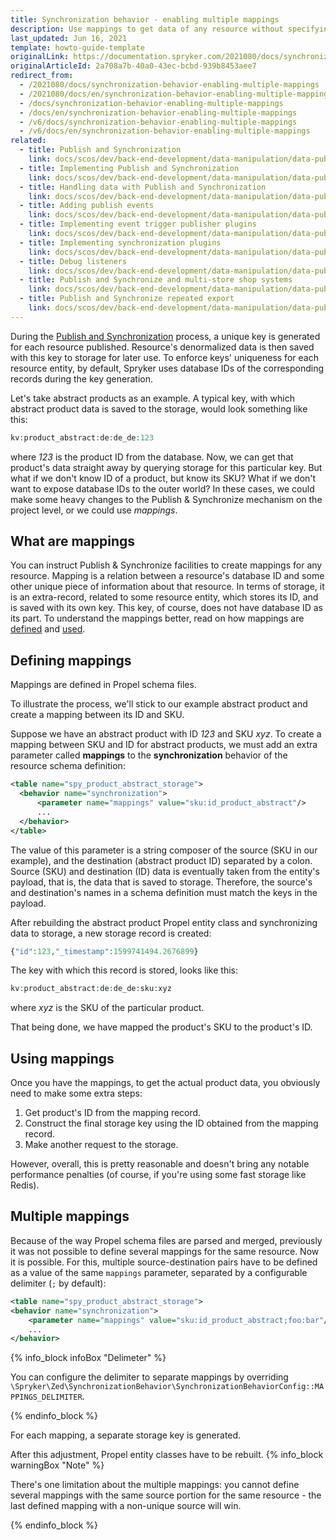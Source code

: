 ```yaml
---
title: Synchronization behavior - enabling multiple mappings
description: Use mappings to get data of any resource without specifying the resource's ID
last_updated: Jun 16, 2021
template: howto-guide-template
originalLink: https://documentation.spryker.com/2021080/docs/synchronization-behavior-enabling-multiple-mappings
originalArticleId: 2a708a7b-40a0-43ec-bcbd-939b8453aee7
redirect_from:
  - /2021080/docs/synchronization-behavior-enabling-multiple-mappings
  - /2021080/docs/en/synchronization-behavior-enabling-multiple-mappings
  - /docs/synchronization-behavior-enabling-multiple-mappings
  - /docs/en/synchronization-behavior-enabling-multiple-mappings
  - /v6/docs/synchronization-behavior-enabling-multiple-mappings
  - /v6/docs/en/synchronization-behavior-enabling-multiple-mappings
related:
  - title: Publish and Synchronization
    link: docs/scos/dev/back-end-development/data-manipulation/data-publishing/publish-and-synchronization.html
  - title: Implementing Publish and Synchronization
    link: docs/scos/dev/back-end-development/data-manipulation/data-publishing/implementing-publish-and-synchronization.html
  - title: Handling data with Publish and Synchronization
    link: docs/scos/dev/back-end-development/data-manipulation/data-publishing/handling-data-with-publish-and-synchronization.html
  - title: Adding publish events
    link: docs/scos/dev/back-end-development/data-manipulation/data-publishing/add-publish-events.html
  - title: Implementing event trigger publisher plugins
    link: docs/scos/dev/back-end-development/data-manipulation/data-publishing/implementing-event-trigger-publisher-plugins.html
  - title: Implementing synchronization plugins
    link: docs/scos/dev/back-end-development/data-manipulation/data-publishing/implementing-synchronization-plugins.html
  - title: Debug listeners
    link: docs/scos/dev/back-end-development/data-manipulation/data-publishing/debug-listeners.html
  - title: Publish and Synchronize and multi-store shop systems
    link: docs/scos/dev/back-end-development/data-manipulation/data-publishing/publish-and-synchronize-and-multi-store-shop-systems.html
  - title: Publish and Synchronize repeated export
    link: docs/scos/dev/back-end-development/data-manipulation/data-publishing/publish-and-synchronize-repeated-export.html
---
```


During the [Publish and Synchronization](/docs/scos/dev/back-end-development/data-manipulation/data-publishing/publish-and-synchronization.html) process, a unique key is generated for each resource published. Resource's denormalized data is then saved with this key to storage for later use. To enforce keys' uniqueness for each resource entity, by default, Spryker uses database IDs of the corresponding records during the key generation.

 Let's take abstract products as an example. A typical key, with which abstract product data is saved to the storage, would look something like this:

 ```php
 kv:product_abstract:de:de_de:123
 ```
 where *123* is the product ID from the database. Now, we can get that product's data straight away by querying storage for this particular key. But what if we don't know ID of a product, but know its SKU? What if we don't want to expose database IDs to the outer world? In these cases, we could make some heavy changes to the Publish & Synchronize mechanism on the project level, or we could use *mappings*.

##  What are mappings
You can instruct Publish & Synchronize facilities to create mappings for any resource. Mapping is a relation between a resource's database ID and some other unique piece of information about that resource. In terms of storage, it is an extra-record, related to some resource entity, which stores its ID, and is saved with its own key. This key, of course, does not have database ID as its part. To understand the mappings better, read on how mappings are [defined](#defining) and [used](#using).

<a name="defining"></a>

## Defining mappings
Mappings are defined in Propel schema files.

To illustrate the process, we'll stick to our example abstract product and create a mapping between its ID and SKU.

Suppose we have an abstract product with ID *123* and SKU *xyz*. To create a mapping between SKU and ID for abstract products, we must add an extra parameter called **mappings** to the **synchronization** behavior of the resource schema definition:

```xml
<table name="spy_product_abstract_storage">
  <behavior name="synchronization">
      <parameter name="mappings" value="sku:id_product_abstract"/>
      ...
  </behavior>
</table>
```
The value of this parameter is a string composer of the source (SKU in our example), and the destination (abstract product ID) separated by a colon. Source (SKU) and destination (ID) data is eventually taken from the entity's payload, that is, the data that is saved to storage. Therefore, the source's and destination's names in a schema definition must match the keys in the payload.

After rebuilding the abstract product Propel entity class and synchronizing data to storage, a new storage record is created:

```php
{"id":123,"_timestamp":1599741494.2676899}
```
The key with which this record is stored, looks like this:
```php
kv:product_abstract:de:de_de:sku:xyz
```
where *xyz* is the SKU of the particular product.

That being done, we have mapped the product's SKU to the product's ID.

<a name="using"></a>

## Using mappings

Once you have the mappings, to get the actual product data, you obviously need to make some extra steps:

1. Get product's ID from the mapping record.
2. Construct the final storage key using the ID obtained from the mapping record.
3. Make another request to the storage.

However, overall, this is pretty reasonable and doesn't bring any notable performance penalties (of course, if you're using some fast storage like Redis).

## Multiple mappings
Because of the way Propel schema files are parsed and merged, previously it was not possible to define several mappings for the same resource. Now it is possible. For this, multiple source-destination pairs have to be defined as a value of the same `mappings` parameter, separated by a configurable delimiter (`;` by default):

```xml
<table name="spy_product_abstract_storage">
<behavior name="synchronization">
    <parameter name="mappings" value="sku:id_product_abstract;foo:bar"/>
    ...
</behavior>
```
{% info_block infoBox "Delimeter" %}

You can configure the delimiter to separate mappings by overriding `\Spryker\Zed\SynchronizationBehavior\SynchronizationBehaviorConfig::MAPPINGS_DELIMITER`.

{% endinfo_block %}

For each mapping, a separate storage key is generated.

After this adjustment, Propel entity classes have to be rebuilt.
{% info_block warningBox "Note" %}

There's one limitation about the multiple mappings: you cannot define several mappings with the same source portion for the same resource - the last defined mapping with a non-unique source will win.

{% endinfo_block %}

